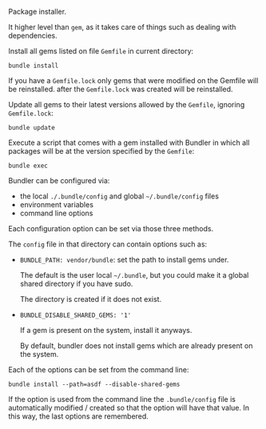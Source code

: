 Package installer.

It higher level than `gem`, as it takes care of things such as dealing with dependencies.

Install all gems listed on file `Gemfile` in current directory:

    bundle install

If you have a `Gemfile.lock` only gems that were modified on the Gemfile will be reinstalled.
after the `Gemfile.lock` was created will be reinstalled.

Update all gems to their latest versions allowed by the `Gemfile`, ignoring `Gemfile.lock`:

    bundle update

Execute a script that comes with a gem installed with Bundler
in which all packages will be at the version specified by the `Gemfile`:

    bundle exec

Bundler can be configured via:

- the local `./.bundle/config` and global `~/.bundle/config` files
- environment variables
- command line options

Each configuration option can be set via those three methods.

The `config` file in that directory can contain options such as:

- `BUNDLE_PATH: vendor/bundle`: set the path to install gems under.

    The default is the user local `~/.bundle`, but you could make it a global
    shared directory if you have sudo.

    The directory is created if it does not exist.

- `BUNDLE_DISABLE_SHARED_GEMS: '1'`

    If a gem is present on the system, install it anyways.

    By default, bundler does not install gems which are already present on the system.

Each of the options can be set from the command line:

    bundle install --path=asdf --disable-shared-gems

If the option is used from the command line the `.bundle/config` file is automatically
modified / created so that the option will have that value.
In this way, the last options are remembered.
